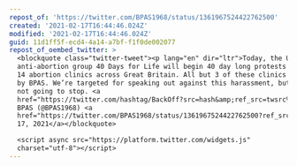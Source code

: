 ```yaml
---
repost_of: 'https://twitter.com/BPAS1968/status/1361967524422762500'
created: '2021-02-17T16:44:46.024Z'
modified: '2021-02-17T16:44:46.024Z'
guid: 11d1ff5f-ecd4-4a14-a7bf-f1f0de002077
repost_of_oembed_twitter: >
  <blockquote class="twitter-tweet"><p lang="en" dir="ltr">Today, the US-based
  anti-abortion group 40 Days for Life will begin 40 day long protests outside
  14 abortion clinics across Great Britain. All but 3 of these clinics are run
  by BPAS. We’re targeted for speaking out against this harassment, but we’re
  not going to stop. <a
  href="https://twitter.com/hashtag/BackOff?src=hash&amp;ref_src=twsrc%5Etfw">#BackOff</a></p>&mdash;
  BPAS (@BPAS1968) <a
  href="https://twitter.com/BPAS1968/status/1361967524422762500?ref_src=twsrc%5Etfw">February
  17, 2021</a></blockquote>

  <script async src="https://platform.twitter.com/widgets.js"
  charset="utf-8"></script>
---
```

 
